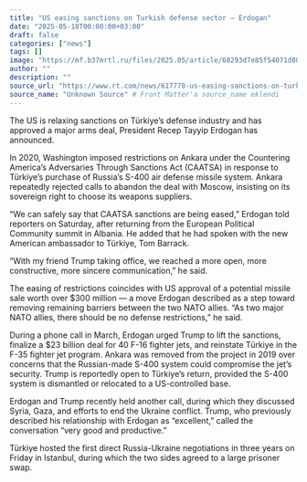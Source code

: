 ```yaml
---
title: "US easing sanctions on Turkish defense sector – Erdogan"
date: "2025-05-18T00:00:00+03:00"
draft: false
categories: ["news"]
tags: []
image: "https://mf.b37mrtl.ru/files/2025.05/article/68293d7e85f54071d8017c6a.jpg"
author: ""
description: ""
source_url: "https://www.rt.com/news/617778-us-easing-sanctions-on-turkish/"
source_name: "Unknown Source" # Front Matter'a source_name eklendi
---
```

The US is relaxing sanctions on Türkiye’s defense industry and has approved a major arms deal, President Recep Tayyip Erdogan has announced.

In 2020, Washington imposed restrictions on Ankara under the Countering America’s Adversaries Through Sanctions Act (CAATSA) in response to Türkiye’s purchase of Russia’s S-400 air defense missile system. Ankara repeatedly rejected calls to abandon the deal with Moscow, insisting on its sovereign right to choose its weapons suppliers.

“We can safely say that CAATSA sanctions are being eased,” Erdogan told reporters on Saturday, after returning from the European Political Community summit in Albania. He added that he had spoken with the new American ambassador to Türkiye, Tom Barrack.

“With my friend Trump taking office, we reached a more open, more constructive, more sincere communication,” he said.

The easing of restrictions coincides with US approval of a potential missile sale worth over $300 million — a move Erdogan described as a step toward removing remaining barriers between the two NATO allies. “As two major NATO allies, there should be no defense restrictions,” he said.

During a phone call in March, Erdogan urged Trump to lift the sanctions, finalize a $23 billion deal for 40 F-16 fighter jets, and reinstate Türkiye in the F-35 fighter jet program. Ankara was removed from the project in 2019 over concerns that the Russian-made S-400 system could compromise the jet’s security. Trump is reportedly open to Türkiye’s return, provided the S-400 system is dismantled or relocated to a US-controlled base.

Erdogan and Trump recently held another call, during which they discussed Syria, Gaza, and efforts to end the Ukraine conflict. Trump, who previously described his relationship with Erdogan as “excellent,” called the conversation “very good and productive.”

Türkiye hosted the first direct Russia-Ukraine negotiations in three years on Friday in Istanbul, during which the two sides agreed to a large prisoner swap.